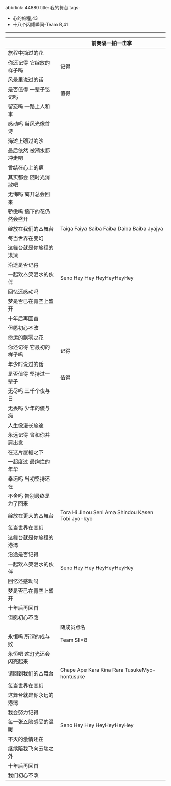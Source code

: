 abbrlink: 44880
title: 我的舞台
tags:
  - 心的旅程,43
  - 十八个闪耀瞬间-Team B,41
---
|      |前奏隔一拍一击掌|
|--|--|
|旅程中摘过的花|      |
|你还记得 它绽放的样子吗|记得|
|风景里说过的话|      |
|是否值得 一辈子铭记吗|值得|
|留恋吗 一路上人和事|      |
|感动吗 当风光像首诗|      |
|海滩上砌过的沙|      |
|最后依然 被潮水都冲走吧|      |
|曾结在心上的疤|      |
|其实都会 随时光消散吧|      |
|无悔吗 离开总会回来|      |
|骄傲吗 摘下的花仍然会盛开|      |
|绽放在我们的△舞台|Taiga Faiya Saiba Faiba Daiba Baiba Jyajya|
|每当世界在变幻|      |
|这舞台就是你旅程的港湾|      |
|沿途是否记得|      |
|一起欢△笑泪水的伙伴|Seno Hey Hey HeyHeyHeyHey|
|回忆还感动吗|      |
|梦是否已在青空上盛开|      |
|十年后再回首|      |
|但愿初心不改|      |
|命运的飘零之花|      |
|你还记得 它最初的样子吗|记得|
|年少时说过的话|      |
|是否值得 坚持过一辈子|值得|
|无尽吗 三千个夜与日|      |
|无畏吗 少年的傻与痴|      |
|人生像漫长旅途|      |
|永远记得 曾和你并肩出发|      |
|在这片屋檐之下|      |
|一起度过 最绚烂的年华|      |
|幸运吗 当初坚持还在|      |
|不舍吗 告别最终是为了回来|      |
|绽放在更大的△舞台|Tora Hi Jinou Seni Ama Shindou Kasen Tobi Jyo-kyo|
|每当世界在变幻|      |
|这舞台就是你旅程的港湾|      |
|沿途是否记得|      |
|一起欢△笑泪水的伙伴|Seno Hey Hey HeyHeyHeyHey|
|回忆还感动吗|      |
|梦是否已在青空上盛开|      |
|十年后再回首|      |
|但愿初心不改|      |
|      |随成员点名|
|永恒吗 所谓的成与败|Team SII*8|
|永恒吧 这灯光还会闪亮起来|      |
|请回到我们的△舞台|Chape Ape Kara Kina Rara TusukeMyo-hontusuke|
|每当世界在变幻|      |
|这舞台就是你永远的港湾|      |
|我会努力记得|      |
|每一张△脸感受的温暖|Seno Hey Hey HeyHeyHeyHey|
|不灭的激情还在|      |
|继续陪我飞向云端之外|      |
|十年后再回首|      |
|我们初心不改|      |